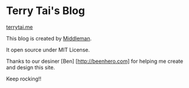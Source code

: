 Terry Tai's Blog
========================
[terrytai.me](http://terrytai.me)

This blog is created by [Middleman](http://middlemanapp.com/).

It open source under MIT License.

Thanks to our desiner [Ben] [http://beenhero.com] for helping me create and design this site.

Keep rocking!!
